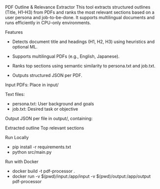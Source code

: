 PDF Outline & Relevance Extractor
This tool extracts structured outlines (Title, H1–H3) from PDFs and ranks the most relevant sections based on a user persona and job-to-be-done. It supports multilingual documents and runs efficiently in CPU-only environments.

Features
  - Detects document title and headings (H1, H2, H3) using heuristics and optional ML.

  - Supports multilingual PDFs (e.g., English, Japanese).

  - Ranks top sections using semantic similarity to persona.txt and job.txt.

  - Outputs structured JSON per PDF.

Input
PDFs: Place in input/

Text files:

  - persona.txt: User background and goals
  - job.txt: Desired task or objective

Output
JSON per file in output/, containing:

Extracted outline
Top relevant sections

Run Locally

  - pip install -r requirements.txt
  - python src/main.py

Run with Docker

  - docker build -t pdf-processor .
  - docker run -v $(pwd)/input:/app/input -v $(pwd)/output:/app/output pdf-processor